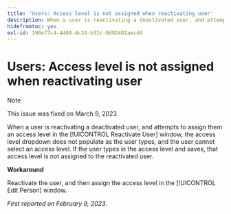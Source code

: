 ```yaml
---
title: 'Users: Access level is not assigned when reactivating user'
description: When a user is reactivating a deactivated user, and attempts to assign them an access level in the Reactivate User window, the access level dropdown does not populate as the user types, and the user cannot select an access level. If the user types in the access level and saves, that access level is not assigned to the reactivated user.
hidefromtoc: yes
exl-id: 190e77c4-4409-4c24-b32c-9d92401aecd4
---
```

# Users: Access level is not assigned when reactivating user

>[!NOTE]
>
>This issue was fixed on March 9, 2023.

When a user is reactivating a deactivated user, and attempts to assign them an access level in the [!UICONTROL Reactivate User] window, the access level dropdown does not populate as the user types, and the user cannot select an access level. If the user types in the access level and saves, that access level is not assigned to the reactivated user.

**Workaround**

Reactivate the user, and then assign the access level in the [!UICONTROL Edit Person] window.

_First reported on February 9, 2023._
